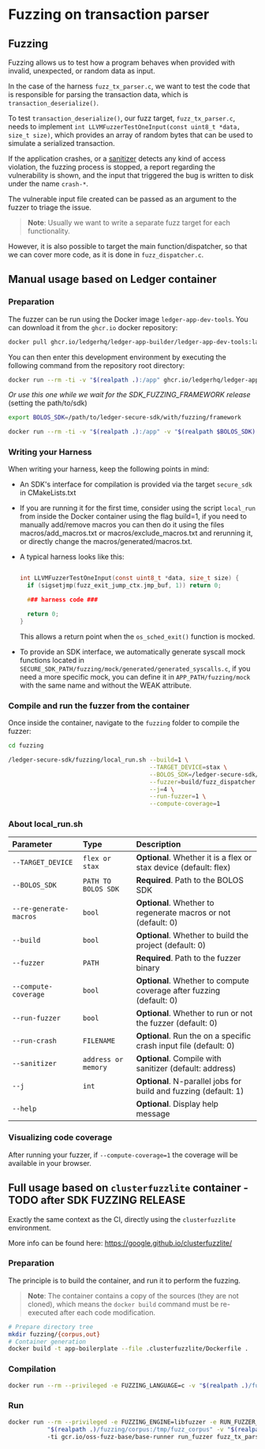 <!-- markdownlint-disable MD013 -->

# Fuzzing on transaction parser

## Fuzzing

Fuzzing allows us to test how a program behaves when provided with invalid, unexpected, or random
data as input.

In the case of the harness `fuzz_tx_parser.c`, we want to test the code that is responsible for
parsing the transaction data, which is `transaction_deserialize()`.

To test `transaction_deserialize()`, our fuzz target, `fuzz_tx_parser.c`, needs to implement
`int LLVMFuzzerTestOneInput(const uint8_t *data, size_t size)`, which provides an array of random
bytes that can be used to simulate a serialized transaction.

If the application crashes, or a [sanitizer](https://github.com/google/sanitizers) detects any kind
of access violation, the fuzzing process is stopped, a report regarding the vulnerability is shown,
and the input that triggered the bug is written to disk under the name `crash-*`.

The vulnerable input file created can be passed as an argument to the fuzzer to triage the issue.

> **Note**: Usually we want to write a separate fuzz target for each functionality.

However, it is also possible to target the main function/dispatcher, so that we can cover more code,
as it is done in `fuzz_dispatcher.c`.

## Manual usage based on Ledger container

### Preparation

The fuzzer can be run using the Docker image `ledger-app-dev-tools`. You can download it from the
`ghcr.io` docker repository:

```bash
docker pull ghcr.io/ledgerhq/ledger-app-builder/ledger-app-dev-tools:latest
```

You can then enter this development environment by executing the following command from the
repository root directory:

```bash
docker run --rm -ti -v "$(realpath .):/app" ghcr.io/ledgerhq/ledger-app-builder/ledger-app-dev-tools:latest
```

_Or use this one while we wait for the SDK_FUZZING_FRAMEWORK release_ (setting the path/to/sdk)

```bash
export BOLOS_SDK=/path/to/ledger-secure-sdk/with/fuzzing/framework

docker run --rm -ti -v "$(realpath .):/app" -v "$(realpath $BOLOS_SDK):/ledger-secure-sdk" ghcr.io/ledgerhq/ledger-app-builder/ledger-app-dev-tools:latest
```

### Writing your Harness

When writing your harness, keep the following points in mind:

- An SDK's interface for compilation is provided via the target `secure_sdk` in CMakeLists.txt
- If you are running it for the first time, consider using the script `local_run` from inside the
  Docker container using the flag build=1, if you need to manually
  add/remove macros you can then do it using the files macros/add_macros.txt or
  macros/exclude_macros.txt and rerunning it, or directly change the macros/generated/macros.txt.
- A typical harness looks like this:

  ```C

  int LLVMFuzzerTestOneInput(const uint8_t *data, size_t size) {
    if (sigsetjmp(fuzz_exit_jump_ctx.jmp_buf, 1)) return 0;

    ### harness code ###

    return 0;
  }

  ```

  This allows a return point when the `os_sched_exit()` function is mocked.

- To provide an SDK interface, we automatically generate syscall mock functions located in
  `SECURE_SDK_PATH/fuzzing/mock/generated/generated_syscalls.c`, if you need a more specific mock,
  you can define it in `APP_PATH/fuzzing/mock` with the same name and without the WEAK attribute.

### Compile and run the fuzzer from the container

Once inside the container, navigate to the `fuzzing` folder to compile the fuzzer:

```bash
cd fuzzing

/ledger-secure-sdk/fuzzing/local_run.sh --build=1 \
                                        --TARGET_DEVICE=stax \
                                        --BOLOS_SDK=/ledger-secure-sdk/ \
                                        --fuzzer=build/fuzz_dispatcher \
                                        --j=4 \
                                        --run-fuzzer=1 \
                                        --compute-coverage=1
```

### About local_run.sh

| Parameter              | Type                | Description                                                          |
| :--------------------- | :------------------ | :------------------------------------------------------------------- |
| `--TARGET_DEVICE`      | `flex or stax`      | **Optional**. Whether it is a flex or stax device (default: flex)    |
| `--BOLOS_SDK`          | `PATH TO BOLOS SDK` | **Required**. Path to the BOLOS SDK                                  |
| `--re-generate-macros` | `bool`              | **Optional**. Whether to regenerate macros or not (default: 0)       |
| `--build`              | `bool`              | **Optional**. Whether to build the project (default: 0)              |
| `--fuzzer`             | `PATH`              | **Required**. Path to the fuzzer binary                              |
| `--compute-coverage`   | `bool`              | **Optional**. Whether to compute coverage after fuzzing (default: 0) |
| `--run-fuzzer`         | `bool`              | **Optional**. Whether to run or not the fuzzer (default: 0)          |
| `--run-crash`          | `FILENAME`          | **Optional**. Run the on a specific crash input file (default: 0) |
| `--sanitizer`          | `address or memory` | **Optional**. Compile with sanitizer (default: address)       |
| `--j`                  | `int`               | **Optional**. N-parallel jobs for build and fuzzing (default: 1) |
| `--help`               |                     | **Optional**. Display help message                                   |

### Visualizing code coverage

After running your fuzzer, if `--compute-coverage=1` the coverage will be available in your browser.

## Full usage based on `clusterfuzzlite` container - TODO after SDK FUZZING RELEASE

Exactly the same context as the CI, directly using the `clusterfuzzlite` environment.

More info can be found here: <https://google.github.io/clusterfuzzlite/>

### Preparation

The principle is to build the container, and run it to perform the fuzzing.

> **Note**: The container contains a copy of the sources (they are not cloned), which means the
> `docker build` command must be re-executed after each code modification.

```bash
# Prepare directory tree
mkdir fuzzing/{corpus,out}
# Container generation
docker build -t app-boilerplate --file .clusterfuzzlite/Dockerfile .
```

### Compilation

```bash
docker run --rm --privileged -e FUZZING_LANGUAGE=c -v "$(realpath .)/fuzzing/out:/out" -ti app-boilerplate
```

### Run

```bash
docker run --rm --privileged -e FUZZING_ENGINE=libfuzzer -e RUN_FUZZER_MODE=interactive -v
           "$(realpath .)/fuzzing/corpus:/tmp/fuzz_corpus" -v "$(realpath .)/fuzzing/out:/out"
           -ti gcr.io/oss-fuzz-base/base-runner run_fuzzer fuzz_tx_parser
```
